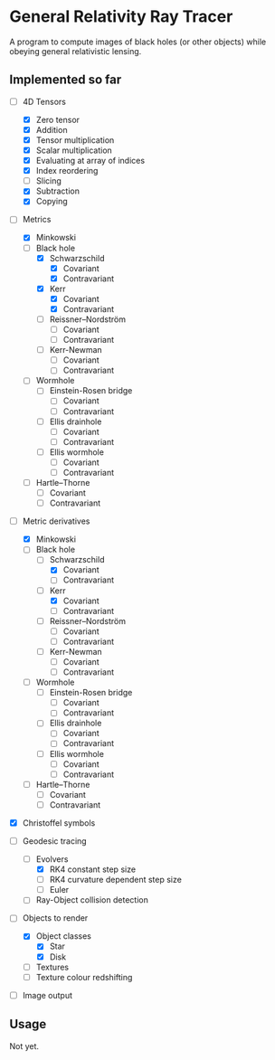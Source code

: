 # General Relativity Ray Tracer

A program to compute images of black holes (or other objects) while obeying general relativistic lensing. 

## Implemented so far
- [ ] 4D Tensors
  - [X] Zero tensor
  - [X] Addition
  - [X] Tensor multiplication
  - [X] Scalar multiplication
  - [X] Evaluating at array of indices
  - [X] Index reordering
  - [ ] Slicing
  - [X] Subtraction
  - [X] Copying

- [ ] Metrics
  - [X] Minkowski
  - [ ] Black hole
    - [X] Schwarzschild
      - [X] Covariant
      - [X] Contravariant
    - [X] Kerr
      - [X] Covariant
      - [X] Contravariant
    - [ ] Reissner–Nordström
      - [ ] Covariant
      - [ ] Contravariant
    - [ ] Kerr-Newman
      - [ ] Covariant
      - [ ] Contravariant
  - [ ] Wormhole
    - [ ] Einstein-Rosen bridge
      - [ ] Covariant
      - [ ] Contravariant
    - [ ] Ellis drainhole
      - [ ] Covariant
      - [ ] Contravariant
    - [ ] Ellis wormhole
      - [ ] Covariant
      - [ ] Contravariant
  - [ ] Hartle–Thorne
    - [ ] Covariant
    - [ ] Contravariant

- [ ] Metric derivatives
  - [X] Minkowski
  - [ ] Black hole
    - [ ] Schwarzschild
      - [X] Covariant
      - [ ] Contravariant
    - [ ] Kerr
      - [X] Covariant
      - [ ] Contravariant
    - [ ] Reissner–Nordström
      - [ ] Covariant
      - [ ] Contravariant
    - [ ] Kerr-Newman
      - [ ] Covariant
      - [ ] Contravariant
  - [ ] Wormhole
    - [ ] Einstein-Rosen bridge
      - [ ] Covariant
      - [ ] Contravariant
    - [ ] Ellis drainhole
      - [ ] Covariant
      - [ ] Contravariant
    - [ ] Ellis wormhole
      - [ ] Covariant
      - [ ] Contravariant
  - [ ] Hartle–Thorne
    - [ ] Covariant
    - [ ] Contravariant

- [X] Christoffel symbols

- [ ] Geodesic tracing
  - [ ] Evolvers
    - [X] RK4 constant step size
    - [ ] RK4 curvature dependent step size
    - [ ] Euler
  - [ ] Ray-Object collision detection

- [ ] Objects to render
  - [X] Object classes
    - [X] Star
    - [X] Disk
  - [ ] Textures
  - [ ] Texture colour redshifting

- [ ] Image output

## Usage
Not yet.
